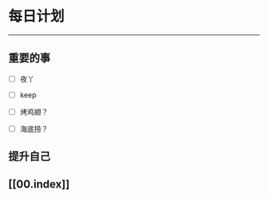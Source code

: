 
# 每日计划
---
## 重要的事

- [ ]    夜丫
- [ ]   keep
- [ ]  烤鸡翅？
- [ ] 海底捞？



## 提升自己

  



## [[00.index]]










